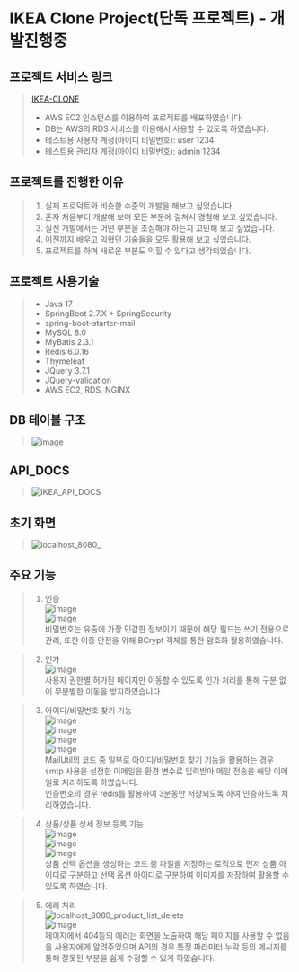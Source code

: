# IKEA Clone Project(단독 프로젝트) - 개발진행중

## 프로젝트 서비스 링크
> [IKEA-CLONE](https://chobolevel.site)
> + AWS EC2 인스턴스를 이용하여 프로젝트를 배포하였습니다.
> + DB는 AWS의 RDS 서비스를 이용해서 사용할 수 있도록 하였습니다.
> + 테스트용 사용자 계정(아이디 비밀번호): user 1234
> + 테스트용 관리자 계정(아이디 비밀번호): admin 1234

## 프로젝트를 진행한 이유
>1. 실제 프로덕트와 비슷한 수준의 개발을 해보고 싶었습니다.
>2. 혼자 처음부터 개발해 보며 모든 부분에 걸쳐서 경혐해 보고 싶었습니다.
>3. 실전 개발에서는 어떤 부분을 조심해야 하는지 고민해 보고 싶었습니다.
>4. 이전까지 배우고 익혔던 기술들을 모두 활용해 보고 싶었습니다.
>5. 프로젝트를 하며 새로운 부분도 익힐 수 있다고 생각되었습니다.

## 프로젝트 사용기술
>+ Java 17
>+ SpringBoot 2.7.X + SpringSecurity
>+ spring-boot-starter-mail
>+ MySQL 8.0
>+ MyBatis 2.3.1
>+ Redis 6.0.16 
>+ Thymeleaf
>+ JQuery 3.7.1
>+ JQuery-validation
>+ AWS EC2, RDS, NGINX

## DB 테이블 구조
> ![image](https://github.com/chobolevel/ikea/assets/104749958/496c4b31-6e9a-4b5e-bb94-7142e0a39566)

## API_DOCS
> ![IKEA_API_DOCS](https://github.com/chobolevel/ikea/assets/104749958/95eb7efc-c2b5-4230-b955-5d235fc32230)

## 초기 화면
> ![localhost_8080_](https://github.com/chobolevel/ikea/assets/104749958/007ed815-9011-4822-932b-d5aa9c8f338b)


## 주요 기능
> 
> 1. 인증 <br/> ![image](https://github.com/chobolevel/ikea/assets/104749958/243731ef-5ff9-404a-9a0a-73a0ea3c0f17) <br/> ![image](https://github.com/chobolevel/ikea/assets/104749958/a814c83c-5bc0-4955-88ff-d4a45ed20237) <br/>
>   비밀번호는 유출에 가장 민감한 정보이기 때문에 해당 필드는 쓰기 전용으로 관리, 또한 이중 안전을 위해 BCrypt 객체를 통한 암호화 활용하였습니다.

> 2. 인가 <br/> ![image](https://github.com/chobolevel/ikea/assets/104749958/f55addb5-1761-4006-afa0-f3306ca13d0e) <br/> 
>   사용자 권한별 허가된 페이지만 이동할 수 있도록 인가 처리를 통해 구분 없이 무분별한 이동을 방지하였습니다.

> 3. 아이디/비밀번호 찾기 기능 <br/> ![image](https://github.com/chobolevel/ikea/assets/104749958/a6a48af9-8376-46b9-9f1a-6edb316c623c) <br/> ![image](https://github.com/chobolevel/ikea/assets/104749958/9df02c09-4a5a-461b-b90a-d66432200d30) <br/> ![image](https://github.com/chobolevel/ikea/assets/104749958/47771269-9bd3-4124-949c-63d8264475f7) <br/> ![image](https://github.com/chobolevel/ikea/assets/104749958/4e945926-76df-4f14-ad03-2bc9351a8592) <br/>
>    MailUtil의 코드 중 일부로 아이디/비밀번호 찾기 기능을 활용하는 경우 smtp 사용을 설정한 이메일을 환경 변수로 입력받아 메일 전송을 해당 이메일로 처리하도록 하였습니다. <br/> 인증번호의 경우 redis를 활용하여 3분동안 저장되도록 하여 인증하도록 처리하였습니다.

> 4. 상품/상품 상세 정보 등록 기능 <br/> ![image](https://github.com/chobolevel/ikea/assets/104749958/77d19051-1180-4897-bd11-ec8721da6278) <br/> ![image](https://github.com/chobolevel/ikea/assets/104749958/3fda756a-759d-4efd-8f82-a2843e2552d7) <br/> ![image](https://github.com/chobolevel/ikea/assets/104749958/3b1a0ec2-d54e-451a-80ca-61237f0c0ea5) <br/>
>    상품 선택 옵션을 생성하는 코드 중 파일을 저장하는 로직으로 먼저 상품 아이디로 구분하고 선택 옵션 아이디로 구분하여 이미지를 저장하여 활용할 수 있도록 하였습니다.

> 5. 에러 처리 <br/> ![localhost_8080_product_list_delete](https://github.com/chobolevel/ikea/assets/104749958/91a48120-e91a-4151-97f3-092567d9184c) <br/> ![image](https://github.com/chobolevel/ikea/assets/104749958/4af8aab9-3841-44a7-85fe-2640428b2c45) <br/>
>     페이지에서 404등의 에러는 화면을 노출하여 해당 페이지를 사용할 수 없음을 사용자에게 알려주었으며 API의 경우 특정 파라미터 누락 등의 메시지를 통해 잘못된 부분을 쉽게 수정할 수 있게 하였습니다.
